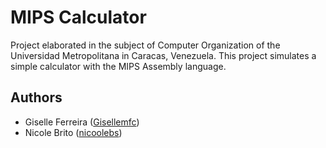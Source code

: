 
# MIPS Calculator

Project elaborated in the subject of Computer Organization of the Universidad Metropolitana in Caracas, Venezuela. This project simulates a simple calculator with the MIPS Assembly language.

## Authors

- Giselle Ferreira ([Gisellemfc](https://github.com/Gisellemfc))
- Nicole Brito ([nicoolebs](https://github.com/nicoolebs))

